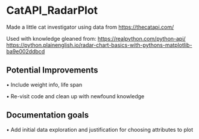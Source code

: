 # CatAPI_RadarPlot
Made a little cat investigator using data from https://thecatapi.com/

Used with knowledge gleaned from:
https://realpython.com/python-api/
https://python.plainenglish.io/radar-chart-basics-with-pythons-matplotlib-ba9e002ddbcd


## Potential Improvements
• Include weight info, life span

• Re-visit code and clean up with newfound knowledge

## Documentation goals
• Add initial data exploration and justification for choosing attributes to plot
